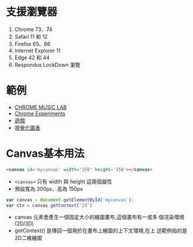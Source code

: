 # 支援瀏覽器
1. Chrome 73、74
2. Safari 11 和 12
3. Firefox 65、66
4. Internet Explorer 11
5. Edge 42 和 44
6. Respondus LockDown 瀏覽

# 範例
- [CHROME MUSIC LAB](https://musiclab.chromeexperiments.com/)
- [Chrome Experiments](https://experiments.withgoogle.com/)
- [遊戲](https://codepen.io/frank890417/pen/jxBeWO)
- [視覺化圖表](https://codepen.io/frank890417/pen/eYZKrew)

# Canvas基本用法
```html
<canvas id='mycanvas' width='150' height='150'></canvas>
```
- ```<canvas>``` 只有 width 與 height 這兩個屬性
- 預設寬為 300px、高為 150px

```js
var canvas = document.getElementById('mycanvas');
var ctx = canvas.getContext('2d')
```
- canvas 元素會產生一個固定大小的繪圖畫布,這個畫布有一或多
個渲染環境(2D/3D)
- getContext() 是傳回一個用於在畫布上繪圖的上下文環境,在上
述範例指的是2D二維繪圖
